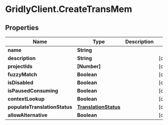 # GridlyClient.CreateTransMem

## Properties

Name | Type | Description | Notes
------------ | ------------- | ------------- | -------------
**name** | **String** |  | 
**description** | **String** |  | [optional] 
**projectIds** | **[Number]** |  | [optional] 
**fuzzyMatch** | **Boolean** |  | [optional] 
**isDisabled** | **Boolean** |  | [optional] 
**isPausedConsuming** | **Boolean** |  | [optional] 
**contextLookup** | **Boolean** |  | [optional] 
**populateTranslationStatus** | [**TranslationStatus**](TranslationStatus.md) |  | [optional] 
**allowAlternative** | **Boolean** |  | [optional] 


